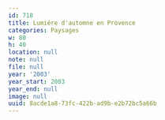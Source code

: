```yaml
---
id: 718
title: Lumiére d'automne en Provence
categories: Paysages
w: 80
h: 40
location: null
note: null
file: null
year: '2003'
year_start: 2003
year_end: null
image: null
uuid: 8acde1a8-73fc-422b-ad9b-e2b72bc5a66b
---
```


